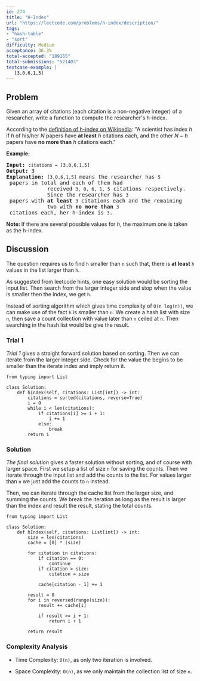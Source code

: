 ```yaml
---
id: 274
title: "H-Index"
url: "https://leetcode.com/problems/h-index/description/"
tags:
- "hash-table"
- "sort"
difficulty: Medium
acceptance: 36.3%
total-accepted: "189165"
total-submissions: "521403"
testcase-example: |
   [3,0,6,1,5]
---
```


## Problem

<p>Given an array of citations (each citation is a non-negative integer) of a researcher, write a function to compute the researcher&#39;s h-index.</p>

<p>According to the <a href="https://en.wikipedia.org/wiki/H-index" target="_blank">definition of h-index on Wikipedia</a>: &quot;A scientist has index <i>h</i> if <i>h</i> of his/her <i>N</i> papers have <b>at least</b> <i>h</i> citations each, and the other <i>N &minus; h</i> papers have <b>no more than</b> <i>h</i> citations each.&quot;</p>

<p><b>Example:</b></p>

<pre>
<b>Input:</b> <code>citations = [3,0,6,1,5]</code>
<b>Output:</b> 3 
<strong>Explanation: </strong><code>[3,0,6,1,5] </code>means the researcher has <code>5</code> papers in total and each of them had 
             received <code>3, 0, 6, 1, 5</code> citations respectively. 
&nbsp;            Since the researcher has <code>3</code> papers with <b>at least</b> <code>3</code> citations each and the remaining 
&nbsp;            two with <b>no more than</b> <code>3</code> citations each, her h-index is <code>3</code>.</pre>

<p><strong>Note:&nbsp;</strong>If there are several possible values for <em>h</em>, the maximum one is taken as the h-index.</p>

## Discussion

The question requires us to find `h` smaller than `n` such that, there is
**at least** `h` values in the list larger than `h`.

As suggested from leetcode hints, one easy solution would be sorting the input
list. Then search from the larger integer side and stop when the value is
smaller then the index, we get `h`.

Instead of sorting algorithm which gives time complexity of `O(n log(n))`, we
can make use of the fact `h` is smaller than `n`. We create a hash list with size
`n`, then save a count collection with value later than `n` ceiled at `n`.
Then searching in the hash list would be give the result.

### Trial 1

*Trial 1* gives a straight forward solution based on
sorting. Then we can iterate from the larger integer side. Check for the
value the begins to be smaller than the iterate index and imply return it.

```py3
from typing import List

class Solution:
    def hIndex(self, citations: List[int]) -> int:
        citations = sorted(citations, reverse=True)
        i = 0
        while i < len(citations):
            if citations[i] >= i + 1:
                i += 1
            else:
                break
        return i
```

### Solution

*The final solution* gives a faster solution without sorting,
and of course with larger space. First we setup a list of size `n` for saving
the counts. Then we iterate through the input list and add the counts to the
list. For values larger than `n` we just add the counts to `n` instead.

Then, we can iterate through the cache list from the larger size, and summing
the counts. We break the iteration as long as the result is larger than the
index and result the result, stating the total counts.

```py3
from typing import List

class Solution:
    def hIndex(self, citations: List[int]) -> int:
        size = len(citations)
        cache = [0] * (size)

        for citation in citations:
            if citation == 0:
                continue
            if citation > size:
                citation = size

            cache[citation - 1] += 1

        result = 0
        for i in reversed(range(size)):
            result += cache[i]

            if result >= i + 1:
                return i + 1

        return result
```

### Complexity Analysis

- Time Complexity: `O(n)`, as only two iteration is involved.

- Space Complexity: `O(n)`, as we only maintain the collection list of size `n`.
